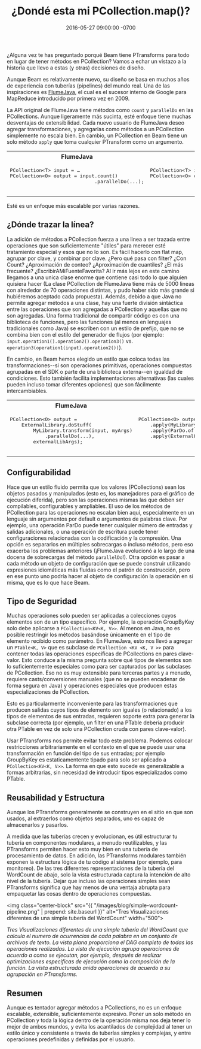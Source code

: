 ﻿---
layout: post
title:  "¿Dondé esta mi PCollection.map()?"
date:   2016-05-27 09:00:00 -0700
excerpt_separator: <!--more-->
categories: blog
authors:
  - robertwb
---
<!--
Licensed under the Apache License, Version 2.0 (the "License");
you may not use this file except in compliance with the License.
You may obtain a copy of the License at

http://www.apache.org/licenses/LICENSE-2.0

Unless required by applicable law or agreed to in writing, software
distributed under the License is distributed on an "AS IS" BASIS,
WITHOUT WARRANTIES OR CONDITIONS OF ANY KIND, either express or implied.
See the License for the specific language governing permissions and
limitations under the License.
-->
¿Alguna vez te has preguntado porqué Beam tiene PTransforms para todo en lugar de tener métodos en PCollection? Vamos a echar un vistazo a la historia que llevo a estas (y otras) decisiones de diseño.

<!--more-->

Aunque Beam es relativamente nuevo, su diseño se basa en muchos años de experiencia con tuberías (pipelines) del mundo real. Una de las inspiraciones es [FlumeJava](https://ai.google/research/pubs/pub35650), el cual es el sucesor interno de Google para MapReduce introducido por primera vez en 2009.

La API original de FlumeJava tiene métodos como `count` y `parallelDo` en las PCollections. Aunque ligeramente más sucinta, esté enfoque tiene muchas desventajas de extensibilidad. Cada nuevo usuario de FlumeJava deseo agregar transformaciones, y agregarlas como métodos a un PCollection simplemente no escala bien. En cambio, un PCollection en Beam tiene un solo método `apply` que toma cualquier PTransform como un argumento.

<table class="table">
  <tr>
    <th>FlumeJava</th>
    <th>Beam</th>
  </tr>
  <tr>
    <td><pre>
PCollection&lt;T&gt; input = …
PCollection&lt;O&gt; output = input.count()
                             .parallelDo(...);
    </pre></td>
    <td><pre>
PCollection&lt;T&gt; input = …
PCollection&lt;O&gt; output = input.apply(Count.perElement())
                             .apply(ParDo.of(...));
    </pre></td>
  </tr>
</table>

Esté es un enfoque más escalable por varias razones.

## ¿Dónde trazar la línea?
La adición de métodos a PCollection fuerza a una linea a ser trazada entre operaciones que son suficientemente "útiles" para merecer esté tratamiento especial y esos que no lo son. Es fácil hacerlo con flat map, agrupar por clave, y combinar por clave. ¿Pero qué pasa con filter? ¿Con Count? ¿Aproximación de conteo? ¿Aproximación de cuantiles? ¿El más frecuente? ¿EscribirAMiFuenteFavorita? Al ir más lejos en este camino llegamos a una unica clase enorme que contiene casi todo lo que alguien quisiera hacer (La clase PCollection de FlumeJava tiene más de 5000 lineas con alrededor de 70 operaciones distintas, y pudo haber sido más grande si hubiéremos aceptado cada propuesta). Además, debido a que Java no permite agregar métodos a una clase, hay una fuerte división sintáctica entre las operaciones que son agregadas a PCollection y aquellas que no son agregadas. Una forma tradicional de compartir código es con una biblioteca de funciones, pero las funciones (al menos en lenguajes tradicionales como Java) se escriben con un estilo de prefijo, que no se combina bien con el estilo del generador de flujos (por ejemplo: `input.operation1().operation2().operation3()` vs. `operation3(operation1(input).operation2())`).

En cambio, en Beam hemos elegido un estilo que coloca todas las transformaciones--si son operaciones primitivas, operaciones compuestas agrupadas en el SDK o parte de una biblioteca externa--en igualdad de condiciones. Esto también facilita implementaciones alternativas (las cuales pueden incluso tomar diferentes opciones) que son fácilmente intercambiables.

<table class="table">
  <tr>
    <th>FlumeJava</th>
    <th>Beam</th>
  </tr>
  <tr>
    <td><pre>
PCollection&lt;O&gt; output =
    ExternalLibrary.doStuff(
        MyLibrary.transform(input, myArgs)
            .parallelDo(...),
        externalLibArgs);
    </pre></td>
    <td><pre>
PCollection&lt;O&gt; output = input
    .apply(MyLibrary.transform(myArgs))
    .apply(ParDo.of(...))
    .apply(ExternalLibrary.doStuff(externalLibArgs));
    &nbsp;
    </pre></td>
  </tr>
</table>

## Configurabilidad
Hace que un estilo fluido permita que los valores (PCollections) sean los objetos pasados y manipulados (esto es, los manejadores para el gráfico de ejecución diferida), pero son las operaciones mismas las que deben ser compilables, configurables y ampliables. El uso de los métodos de PCollection para las operaciones no escalan bien aquí, especialmente en un lenguaje sin argumentos por default o argumentos de palabras clave. Por ejemplo, una operación ParDo puede tener cualquier número de entradas y salidas adicionales, o una operación de escritura puede tener configuraciones relacionadas con la codificación y la compresión. Una opción es separarlos en múltiples sobrecargas o incluso métodos, pero eso exacerba los problemas anteriores (¡FlumeJava evolucionó a lo largo de una docena de sobrecargas del método `parallelDo`!). Otra opción es pasar a cada método un objeto de configuración que se puede construir utilizando expresiones idiomáticas más fluidas como el patrón de construcción, pero en ese punto uno podría hacer al objeto de configuración la operación en sí misma, que es lo que hace Beam.

## Tipo de Seguridad
Muchas operaciones solo pueden ser aplicadas a colecciones cuyos elementos son de un tipo específico. Por ejemplo, la operación GroupByKey solo debe aplicarse a `PCollection<KV<K, V>>`. Al menos en Java, no es posible restringir los métodos basándose únicamente en el tipo de elemento recibido como parámetro. En FlumeJava, esto nos llevó a agregar un `PTable<K, V>` que es subclase de `PCollection <KV <K, V >>` para contener todas las operaciones específicas de PCollections en pares clave-valor. Esto conduce a la misma pregunta sobre qué tipos de elementos son lo suficientemente especiales como para ser capturados por las subclases de PCollection. Eso no es muy extensible para terceras partes y a menudo, requiere casts/conversiones manuales (que no se pueden encadenar de forma segura en Java) y operaciones especiales que producen estas especializaciones de PCollection.

Esto es particularmente inconveniente para las transformaciones que producen salidas cuyos tipos de elemento son iguales (o relacionado) a los tipos de elementos de sus entradas, requieren soporte extra para generar la subclase correcta (por ejemplo, un filter en una PTable debería producir otra PTable en vez de solo una PCollection cruda con pares clave-valor).

Usar PTransforms nos permite evitar todo este problema. Podemos colocar restricciones arbitrariamente en el contexto en el que se puede usar una transformación en función del tipo de sus entradas; por ejemplo GroupByKey es estaticamentente tipado para solo ser aplicado a `PCollection<KV<K, V>>`. La forma en que esto sucede es generalizable a formas arbitrarias, sin necesidad de introducir tipos especializados como PTable.

## Reusabilidad y Estructura
Aunque los PTransforms generalmente se construyen en el sitio en que son usados, al extraerlos como objetos separados, uno es capaz de almacenarlos y pasarlos.

A medida que las tuberías crecen y evolucionan, es útil estructurar tu tubería en componentes modulares, a menudo reutilizables, y las PTransforms permiten hacer esto muy bien en una tubería de procesamiento de datos. En adición, las PTransforms modulares también exponen la estructura lógica de tu código al sistema (por ejemplo, para monitoreo). De las tres diferentes representaciones de la tubería del WordCount de abajo, solo la vista estructurada captura la intención de alto nivel de la tubería. Dejar que incluso las operaciones simples sean PTransforms significa que hay menos de una ventaja abrupta para empaquetar las cosas dentro de operaciones compuestas.

<img class="center-block" src="{{ "/images/blog/simple-wordcount-pipeline.png" | prepend: site.baseurl }}" alt="Tres Visualizaciones diferentes de una simple tubería del WordCount" width="500">

<div class="text-center">
<i>Tres Visualizaciones diferentes de una simple tubería del WordCount que calcula el numero de ocurrencias de cada palabra en un conjunto de archivos de texto. La vista plana proporciona el DAG completo de todas las operaciones realizadas. La vista de ejecución agrupa operaciones de acuerdo a como se ejecutan, por ejemplo, después de realizar optimizaciones especificas de ejecución como la composición de la función. La vista estructurada anida operaciones de acuerdo a su agrupación en PTransforms.</i>
</div>

## Resumen
Aunque es tentador agregar métodos a PCollections, no es un enfoque escalable, extensible, suficientemente expresivo. Poner un solo método en PCollection y toda la lógica dentro de la operación misma nos deja tener lo mejor de ambos mundos, y evita los acantilados de complejidad al tener un estilo único y consistente a través de tuberías simples y complejas, y entre operaciones predefinidas y definidas por el usuario.
